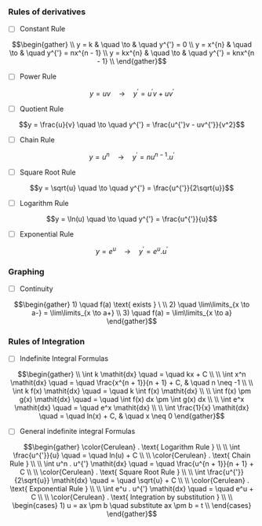 
### Rules of derivatives

- [ ] Constant Rule

```math
\begin{gather}
\\
y = k       & \quad \to & \quad y^{'} = 0 \\
y = x^{n}  & \quad \to & \quad y^{'} = nx^{n - 1} \\
y = kx^{n} & \quad  \to & \quad y^{'} = knx^{n - 1} \\

\end{gather}
```  

- [ ] Power Rule

```math
y = uv  \quad \to  \quad y^{'} = u^{'}v + uv^{'}
```

- [ ] Quotient Rule

```math
y = \frac{u}{v} \quad \to \quad y^{'} = \frac{u^{'}v - uv^{'}}{v^2}
```

- [ ] Chain Rule

```math
y = u^{n} \quad \to \quad y^{'} = nu^{n - 1} . u^{'}
```

- [ ] Square Root Rule

```math
y = \sqrt{u} \quad \to \quad y^{'} = \frac{u^{'}}{2\sqrt{u}}
```

- [ ] Logarithm Rule

```math
y = \ln(u) \quad \to \quad y^{'} = \frac{u^{'}}{u}
```

- [ ] Exponential Rule

```math
y = e^u \quad \to \quad y^{'} = e^{u} . u^{'}
```

### Graphing

- [ ]  Continuity

```math
\begin{gather}
1) \quad f(a) \text{ exists } \
\\
2) \quad \lim\limits_{x \to a-} = \lim\limits_{x \to a+}
\\
3) \quad f(a) = \lim\limits_{x \to a}
\end{gather}
```

### Rules of Integration

- [ ] Indefinite Integral Formulas

```math
\begin{gather}
\\
\int k \mathit{dx}             \quad = \quad kx + C \\
\\
\int x^n \mathit{dx}           \quad = \quad \frac{x^{n + 1}}{n + 1} + C, & \quad n \neq -1 \\
\\
\int k f(x) \mathit{dx}        \quad = \quad k \int f(x) \mathit{dx} \\
\\
\int f(x) \pm g(x) \mathit{dx} \quad = \quad \int f(x) dx \pm \int g(x) dx \\
\\
\int e^x \mathit{dx}           \quad = \quad  e^x \mathit{dx} \\
\\
\int \frac{1}{x} \mathit{dx}   \quad = \quad ln(x) + C, & \quad x \neq 0
\end{gather}
```

- [ ] General indefinite integral Formulas

```math
\begin{gather}
\color{Cerulean} . \text{ Logarithm Rule } \\
\\
\int \frac{u^{'}}{u}  \quad = \quad ln(u) + C \\
\\
\color{Cerulean} . \text{ Chain Rule } \\
\\
\int u^n . u^{'} \mathit{dx}  \quad = \quad \frac{u^{n + 1}}{n + 1} + C \\
\\
\color{Cerulean} . \text{ Square Root Rule } \\
\\
\int \frac{u^{'}}{2\sqrt{u}} \mathit{dx}  \quad = \quad \sqrt{u} + C \\
\\
\color{Cerulean} . \text{ Exponential Rule } \\
\\
\int e^u . u^{'} \mathit{dx}  \quad = \quad e^u + C \\
\\
\color{Cerulean} . \text{ Integration by substitution } \\
\\
\begin{cases}
  1) u = ax \pm b \quad substitute ax \pm b = t \\

\end{cases}
\end{gather}
```
